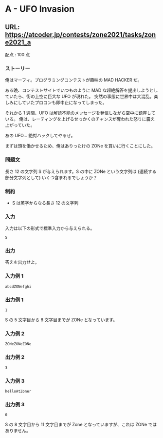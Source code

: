 # A - UFO Invasion 
## URL: https://atcoder.jp/contests/zone2021/tasks/zone2021_a 

配点 : 100 点




### ストーリー

俺はマーフィ。プログラミングコンテストが趣味の MAD HACKER だ。  

ある晩、コンテストサイトでいつものように MAD な超絶解答を提出しようとしていたら、街の上空に巨大な UFO が現れた。
突然の事態に世界中は大混乱。楽しみにしていたプロコンも即中止になってしまった。  

それから 1 週間、UFO は解読不能のメッセージを発信しながら空中に鎮座している。
俺は、レーティングを上げるせっかくのチャンスが奪われた怒りに震え上がっていた。  

あの UFO... 絶対ハックしてやるぜ。  

まずは頭を働かせるため、俺はありったけの ZONe を買いに行くことにした。






### 問題文

長さ 12 の文字列 S が与えられます。S の中に ZONe という文字列は (連続する部分文字列として) いくつ含まれるでしょうか？






### 制約



* S は英字からなる長さ 12 の文字列









### 入力

入力は以下の形式で標準入力から与えられる。



``` 
S
``` 





### 出力

答えを出力せよ。








### 入力例 1


``` 
abcdZONefghi
``` 





### 出力例 1


``` 
1
``` 

S の 5 文字目から 8 文字目までが ZONe となっています。







### 入力例 2


``` 
ZONeZONeZONe
``` 





### 出力例 2


``` 
3
``` 






### 入力例 3


``` 
helloAtZoner
``` 





### 出力例 3


``` 
0
``` 

S の 8 文字目から 11 文字目までが Zone となっていますが、これは ZONe ではありません。